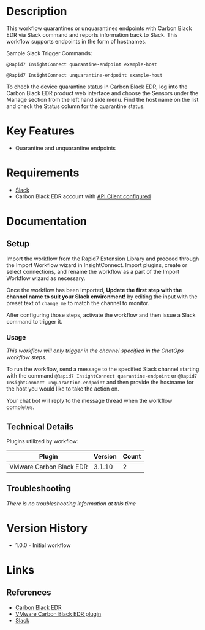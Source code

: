 # Description

This workflow quarantines or unquarantines endpoints with Carbon Black EDR via Slack command and reports information back to Slack.
This workflow supports endpoints in the form of hostnames.

Sample Slack Trigger Commands:

`@Rapid7 InsightConnect quarantine-endpoint example-host`

`@Rapid7 InsightConnect unquarantine-endpoint example-host`

To check the device quarantine status in Carbon Black EDR, log into the Carbon Black EDR product web interface and choose the Sensors under the Manage section from the left hand side menu.
Find the host name on the list and check the Status column for the quarantine status. 

# Key Features

* Quarantine and unquarantine endpoints

# Requirements

* [Slack](https://insightconnect.help.rapid7.com/docs/configure-slack-for-chatops)
* Carbon Black EDR account with [API Client configured](https://developer.carbonblack.com/reference/enterprise-response/authentication/)

# Documentation

## Setup

Import the workflow from the Rapid7 Extension Library and proceed through the Import Workflow wizard in InsightConnect. Import plugins, create or select connections, and rename the workflow as a part of the Import Workflow wizard as necessary.

Once the workflow has been imported, **Update the first step with the channel name to suit your Slack environment!** by editing the input with the preset text of `change_me` to match the channel to monitor.

After configuring those steps, activate the workflow and then issue a Slack command to trigger it. 

### Usage

*This workflow will only trigger in the channel specified in the ChatOps workflow steps.*

To run the workflow, send a message to the specified Slack channel starting with the command `@Rapid7 InsightConnect quarantine-endpoint` or `@Rapid7 InsightConnect unquarantine-endpoint` and then provide the hostname for the host you would like to take the action on.

Your chat bot will reply to the message thread when the workflow completes.

## Technical Details

Plugins utilized by workflow:

|Plugin|Version|Count|
|----|----|--------|
|VMware Carbon Black EDR|3.1.10|2|

## Troubleshooting

_There is no troubleshooting information at this time_

# Version History

* 1.0.0 - Initial workflow

# Links

## References

* [Carbon Black EDR](https://www.carbonblack.com/products/endpoint-detection-and-response/)
* [VMware Carbon Black EDR plugin](https://extensions.rapid7.com/extension/carbon_black_response)
* [Slack](https://slack.com)

